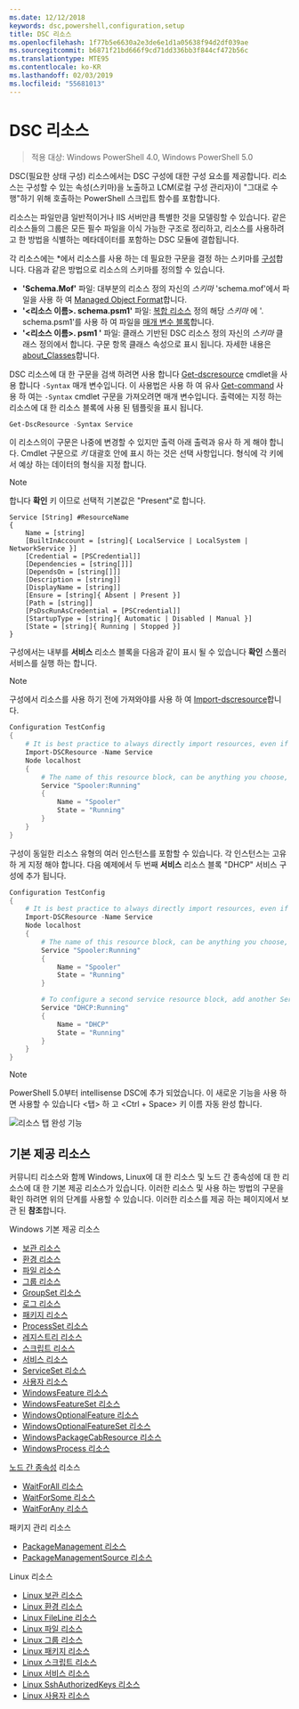 ```yaml
---
ms.date: 12/12/2018
keywords: dsc,powershell,configuration,setup
title: DSC 리소스
ms.openlocfilehash: 1f77b5e6630a2e3de6e1d1a05638f94d2df039ae
ms.sourcegitcommit: b6871f21bd666f9cd71dd336bb3f844cf472b56c
ms.translationtype: MTE95
ms.contentlocale: ko-KR
ms.lasthandoff: 02/03/2019
ms.locfileid: "55681013"
---
```

# <a name="dsc-resources"></a>DSC 리소스

>적용 대상: Windows PowerShell 4.0, Windows PowerShell 5.0

DSC(필요한 상태 구성) 리소스에서는 DSC 구성에 대한 구성 요소를 제공합니다. 리소스는 구성할 수 있는 속성(스키마)을 노출하고 LCM(로컬 구성 관리자)이 "그대로 수행"하기 위해 호출하는 PowerShell 스크립트 함수를 포함합니다.

리소스는 파일만큼 일반적이거나 IIS 서버만큼 특별한 것을 모델링할 수 있습니다.  같은 리소스들의 그룹은 모든 필수 파일을 이식 가능한 구조로 정리하고, 리소스를 사용하려고 한 방법을 식별하는 메타데이터를 포함하는 DSC 모듈에 결합됩니다.

각 리소스에는 *에서 리소스를 사용 하는 데 필요한 구문을 결정 하는 스키마를 [구성](../configurations/configurations.md)합니다. 다음과 같은 방법으로 리소스의 스키마를 정의할 수 있습니다.

- **'Schema.Mof'** 파일: 대부분의 리소스 정의 자신의 *스키마* 'schema.mof'에서 파일을 사용 하 여 [Managed Object Format](/windows/desktop/wmisdk/managed-object-format--mof-)합니다.
- **'\<리소스 이름\>. schema.psm1'** 파일: [복합 리소스](../configurations/compositeConfigs.md) 정의 해당 *스키마* 에 '<ResourceName>. schema.psm1'를 사용 하 여 파일을 [매개 변수 블록](/powershell/module/microsoft.powershell.core/about/about_functions?view=powershell-6#functions-with-parameters)합니다.
- **'\<리소스 이름\>. psm1 '** 파일: 클래스 기반된 DSC 리소스 정의 자신의 *스키마* 클래스 정의에서 합니다. 구문 항목 클래스 속성으로 표시 됩니다. 자세한 내용은 [about_Classes](/powershell/module/psdesiredstateconfiguration/about/about_classes_and_dsc)합니다.

DSC 리소스에 대 한 구문을 검색 하려면 사용 합니다 [Get-dscresource](/powershell/module/PSDesiredStateConfiguration/Get-DscResource) cmdlet을 사용 합니다 `-Syntax` 매개 변수입니다. 이 사용법은 사용 하 여 유사 [Get-command](/powershell/module/microsoft.powershell.core/get-command) 사용 하 여는 `-Syntax` cmdlet 구문을 가져오려면 매개 변수입니다. 출력에는 지정 하는 리소스에 대 한 리소스 블록에 사용 된 템플릿을 표시 됩니다.

```powershell
Get-DscResource -Syntax Service
```

이 리소스의이 구문은 나중에 변경할 수 있지만 출력 아래 출력과 유사 하 게 해야 합니다. Cmdlet 구문으로 *키* 대괄호 안에 표시 하는 것은 선택 사항입니다. 형식에 각 키에서 예상 하는 데이터의 형식을 지정 합니다.

> [!NOTE]
> 합니다 **확인** 키 이므로 선택적 기본값은 "Present"로 합니다.

```output
Service [String] #ResourceName
{
    Name = [string]
    [BuiltInAccount = [string]{ LocalService | LocalSystem | NetworkService }]
    [Credential = [PSCredential]]
    [Dependencies = [string[]]]
    [DependsOn = [string[]]]
    [Description = [string]]
    [DisplayName = [string]]
    [Ensure = [string]{ Absent | Present }]
    [Path = [string]]
    [PsDscRunAsCredential = [PSCredential]]
    [StartupType = [string]{ Automatic | Disabled | Manual }]
    [State = [string]{ Running | Stopped }]
}
```

구성에서는 내부를 **서비스** 리소스 블록을 다음과 같이 표시 될 수 있습니다 **확인** 스풀러 서비스를 실행 하는 합니다.

> [!NOTE]
> 구성에서 리소스를 사용 하기 전에 가져와야를 사용 하 여 [Import-dscresource](../configurations/import-dscresource.md)합니다.

```powershell
Configuration TestConfig
{
    # It is best practice to always directly import resources, even if the resource is a built-in resource.
    Import-DSCResource -Name Service
    Node localhost
    {
        # The name of this resource block, can be anything you choose, as long as it is of type [String] as indicated by the schema.
        Service "Spooler:Running"
        {
            Name = "Spooler"
            State = "Running"
        }
    }
}
```

구성이 동일한 리소스 유형의 여러 인스턴스를 포함할 수 있습니다. 각 인스턴스는 고유 하 게 지정 해야 합니다. 다음 예제에서 두 번째 **서비스** 리소스 블록 "DHCP" 서비스 구성에 추가 됩니다.

```powershell
Configuration TestConfig
{
    # It is best practice to always directly import resources, even if the resource is a built-in resource.
    Import-DSCResource -Name Service
    Node localhost
    {
        # The name of this resource block, can be anything you choose, as long as it is of type [String] as indicated by the schema.
        Service "Spooler:Running"
        {
            Name = "Spooler"
            State = "Running"
        }

        # To configure a second service resource block, add another Service resource block and use a unique name.
        Service "DHCP:Running"
        {
            Name = "DHCP"
            State = "Running"
        }
    }
}
```

> [!NOTE]
> PowerShell 5.0부터 intellisense DSC에 추가 되었습니다. 이 새로운 기능을 사용 하면 사용할 수 있습니다 \<탭\> 하 고 \<Ctrl + Space\> 키 이름 자동 완성 합니다.

![리소스 탭 완성 기능](../media/resource-tabcompletion.png)

## <a name="built-in-resources"></a>기본 제공 리소스

커뮤니티 리소스와 함께 Windows, Linux에 대 한 리소스 및 노드 간 종속성에 대 한 리소스에 대 한 기본 제공 리소스가 있습니다. 이러한 리소스 및 사용 하는 방법의 구문을 확인 하려면 위의 단계를 사용할 수 있습니다. 이러한 리소스를 제공 하는 페이지에서 보관 된 **참조**합니다.

Windows 기본 제공 리소스

* [보관 리소스](../reference/resources/windows/archiveResource.md)
* [환경 리소스](../reference/resources/windows/environmentResource.md)
* [파일 리소스](../reference/resources/windows/fileResource.md)
* [그룹 리소스](../reference/resources/windows/groupResource.md)
* [GroupSet 리소스](../reference/resources/windows/groupSetResource.md)
* [로그 리소스](../reference/resources/windows/logResource.md)
* [패키지 리소스](../reference/resources/windows/packageResource.md)
* [ProcessSet 리소스](../reference/resources/windows/ProcessSetResource.md)
* [레지스트리 리소스](../reference/resources/windows/registryResource.md)
* [스크립트 리소스](../reference/resources/windows/scriptResource.md)
* [서비스 리소스](../reference/resources/windows/serviceResource.md)
* [ServiceSet 리소스](../reference/resources/windows/serviceSetResource.md)
* [사용자 리소스](../reference/resources/windows/userResource.md)
* [WindowsFeature 리소스](../reference/resources/windows/windowsFeatureResource.md)
* [WindowsFeatureSet 리소스](../reference/resources/windows/windowsFeatureSetResource.md)
* [WindowsOptionalFeature 리소스](../reference/resources/windows/windowsOptionalFeatureResource.md)
* [WindowsOptionalFeatureSet 리소스](../reference/resources/windows/windowsOptionalFeatureSetResource.md)
* [WindowsPackageCabResource 리소스](../reference/resources/windows/windowsPackageCabResource.md)
* [WindowsProcess 리소스](../reference/resources/windows/windowsProcessResource.md)

[노드 간 종속성](../configurations/crossNodeDependencies.md) 리소스

* [WaitForAll 리소스](../reference/resources/windows/waitForAllResource.md)
* [WaitForSome 리소스](../reference/resources/windows/waitForSomeResource.md)
* [WaitForAny 리소스](../reference/resources/windows/waitForAnyResource.md)

패키지 관리 리소스

* [PackageManagement 리소스](../reference/resources/packagemanagement/PackageManagementDscResource.md)
* [PackageManagementSource 리소스](../reference/resources/packagemanagement/PackageManagementSourceDscResource.md)

Linux 리소스

* [Linux 보관 리소스](../reference/resources/linux/lnxArchiveResource.md)
* [Linux 환경 리소스](../reference/resources/linux/lnxEnvironmentResource.md)
* [Linux FileLine 리소스](../reference/resources/linux/lnxFileLineResource.md)
* [Linux 파일 리소스](../reference/resources/linux/lnxFileResource.md)
* [Linux 그룹 리소스](../reference/resources/linux/lnxGroupResource.md)
* [Linux 패키지 리소스](../reference/resources/linux/lnxPackageResource.md)
* [Linux 스크립트 리소스](../reference/resources/linux/lnxScriptResource.md)
* [Linux 서비스 리소스](../reference/resources/linux/lnxServiceResource.md)
* [Linux SshAuthorizedKeys 리소스](../reference/resources/linux/lnxSshAuthorizedKeysResource.md)
* [Linux 사용자 리소스](../reference/resources/linux/lnxUserResource.md)
